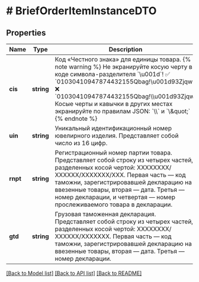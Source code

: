 # # BriefOrderItemInstanceDTO

## Properties

Name | Type | Description | Notes
------------ | ------------- | ------------- | -------------
**cis** | **string** | Код «Честного знака» для единицы товара.  {% note warning %}  Не экранируйте косую черту в коде символа-разделителя &#x60;\\u001d&#x60;!  ✅ &#x60;01030410947874432155Qbag!\\u001d93Zjqw&#x60;  ❌ &#x60;01030410947874432155Qbag!\\\\u001d93Zjqw&#x60;  Косые черты и кавычки в других местах экранируйте по правилам JSON: &#x60;\\\\&#x60; и &#x60;\\\&quot;&#x60;  {% endnote %} | [optional]
**uin** | **string** | Уникальный идентификационный номер ювелирного изделия.  Представляет собой число из 16 цифр. | [optional]
**rnpt** | **string** | Регистрационный номер партии товара.  Представляет собой строку из четырех частей, разделенных косой чертой: ХХХХХХХХ/ХХХХХХ/ХХХХХХХ/ХХХ. Первая часть — код таможни, зарегистрировавшей декларацию на ввезенные товары, вторая — дата. Третья — номер декларации, и четвертая — номер прослеживаемого товара в декларации. | [optional]
**gtd** | **string** | Грузовая таможенная декларация.  Представляет собой строку из четырех частей, разделенных косой чертой: ХХХХХХХХ/ХХХХХХ/ХХХХХХХ. Первая часть — код таможни, зарегистрировавшей декларацию на ввезенные товары, вторая — дата. Третья — номер декларации. | [optional]

[[Back to Model list]](../../README.md#models) [[Back to API list]](../../README.md#endpoints) [[Back to README]](../../README.md)
